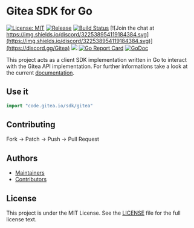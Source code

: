 # Gitea SDK for Go

[![License: MIT](https://img.shields.io/badge/License-MIT-blue.svg)](https://opensource.org/licenses/MIT) [![Release](https://raster.shields.io/badge/dynamic/json.svg?label=release&url=https://gitea.com/api/v1/repos/gitea/go-sdk/releases&query=$[0].tag_name)](https://gitea.com/gitea/go-sdk/releases) [![Build Status](https://drone.gitea.com/api/badges/gitea/go-sdk/status.svg)](https://drone.gitea.com/gitea/go-sdk) [![Join the chat at https://img.shields.io/discord/322538954119184384.svg](https://img.shields.io/discord/322538954119184384.svg)](https://discord.gg/Gitea) [![](https://images.microbadger.com/badges/image/gitea/gitea.svg)](http://microbadger.com/images/gitea/gitea "Get your own image badge on microbadger.com") [![Go Report Card](https://goreportcard.com/badge/code.gitea.io/sdk)](https://goreportcard.com/report/code.gitea.io/sdk) [![GoDoc](https://godoc.org/code.gitea.io/sdk/gitea?status.svg)](https://godoc.org/code.gitea.io/sdk/gitea)

This project acts as a client SDK implementation written in Go to interact with the Gitea API implementation. For further informations take a look at the current [documentation](https://godoc.org/code.gitea.io/sdk/gitea).

## Use it

```go
import "code.gitea.io/sdk/gitea"
```

## Contributing

Fork -> Patch -> Push -> Pull Request

## Authors

* [Maintainers](https://github.com/orgs/go-gitea/people)
* [Contributors](https://github.com/go-gitea/go-sdk/graphs/contributors)

## License

This project is under the MIT License. See the [LICENSE](LICENSE) file for the full license text.
